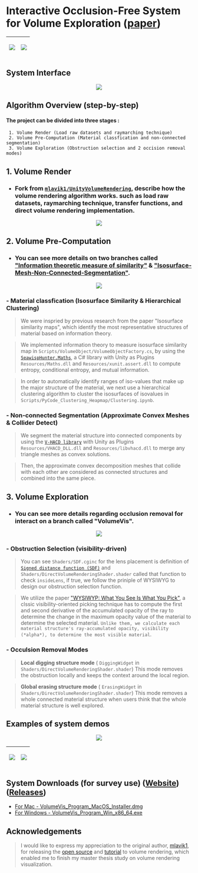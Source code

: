 # Interactive Occlusion-Free System for Volume Exploration ([paper](http://doi.org/10.6345/NTNU202201788))

|<p align="center"><img src="https://github.com/NUZEROVI/Interactive_Occlusion_Free_Exploration_System/blob/VolumeVis/Screenshots/Interface.png"></p> | <p align="center"><img src="https://github.com/NUZEROVI/Interactive_Occlusion_Free_Exploration_System/blob/VolumeVis/Screenshots/Algo_overview2.png"></p>|
|--------|--------|
   
## **System Interface**
<p align="center"><img src="https://github.com/NUZEROVI/Interactive_Occlusion_Free_Exploration_System/blob/VolumeVis/Screenshots/program_v1.png"></p>

## **Algorithm Overview (step-by-step)**
#### The project can be divided into three stages :
   
     1. Volume Render (Load raw datasets and raymarching technique)
     2. Volume Pre-Computation (Material classfication and non-connected segmentation)
     3. Volume Exploration (Obstruction selection and 2 occision removal modes)

## 1. Volume Render 

* ### Fork from [`mlavik1/UnityVolumeRendering`](https://github.com/mlavik1/UnityVolumeRendering), describe how the volume rendering algorithm works. such as load raw datasets, raymarching technique, transfer functions, and direct volume rendering implementation.

<p align="center"><img src="https://github.com/NUZEROVI/Interactive_Occlusion_Free_Exploration_System/blob/VolumeVis/Screenshots/Algo_overview_a.png"></p>

## 2. Volume Pre-Computation

* ### You can see more details on two branches called ["Information theoretic measure of similarity"](https://github.com/NUZEROVI/Interactive_Occlusion_Free_Exploration_System/pull/1) & ["Isosurface-Mesh-Non-Connected-Segmentation"](https://github.com/NUZEROVI/Interactive_Occlusion_Free_Exploration_System/pull/2).

<p align="center"><img src="https://github.com/NUZEROVI/Interactive_Occlusion_Free_Exploration_System/blob/VolumeVis/Screenshots/Algo_overview_b.png"></p>

### - Material classfication (Isosurface Similarity &  Hierarchical Clustering)

> We were inspried by previous research from the paper "Isosurface similarity maps", which identify the most representative structures of material based on information theory.

> We implemented information theory to measure isosurface similarity map in `Scripts/VolumeObject/VolumeObjectFactory.cs`, by using the [`SeawispHunter.Maths`](https://github.com/shanecelis/SeawispHunter.Maths), a C# library with Unity as Plugins  `Resources/Maths.dll` and `Resources/xunit.assert.dll` to compute entropy, conditional entropy, and mutual information.

> In order to automatically identify ranges of iso-values that make up the major structure of the material, we next use a hierarchical clustering algorithm to cluster the isosurfaces of isovalues in `Scripts/PyCode_Clustering_Heapmap/Clustering.ipynb`.

### - Non-connected Segmentation (Approximate Convex Meshes & Collider Detect)

> We segment the material structure into connected components by using the [`V-HACD library`](https://github.com/kmammou/v-hacd) with Unity as Plugins `Resources/VHACD_DLL.dll` and `Resources/libvhacd.dll` to merge any triangle meshes as convex solutions. 

> Then, the approximate convex decomposition meshes that collide with each other are considered as connected structures and combined into the same piece.

## 3. Volume Exploration

* ### You can see more details regarding occlusion removal for interact on a branch called "VolumeVis".
<p align="center"><img src="https://github.com/NUZEROVI/Interactive_Occlusion_Free_Exploration_System/blob/VolumeVis/Screenshots/Algo_overview_c.png"></p>


### - Obstruction Selection (visibility-driven)

> You can see `Shaders/SDF.cginc` for the lens placement is definition of [`Signed distance function (SDF)`](https://iquilezles.org/articles/distfunctions/) and `Shaders/DirectVolumeRenderingShader.shader` called that function to check `insideLens`, if true, we follow the priniple of WYSIWYG to design our obstruction selection function.

> We utilize the paper ["WYSIWYP: What You See Is What You Pick"](https://ieeexplore.ieee.org/document/6327228), a clssic visibility-oriented picking technique has to compute the first and second derivative of the accumulated opacity of the ray to determine the change in the maximum opacity value of the material to determine the selected material. `Unlike them, we calculate each material structure's ray-accumulated opacity, visibility (*alpha*), to determine the most visible material`.

### - Occulsion Removal Modes

> **Local digging structure mode** ( `DiggingWidget` in `Shaders/DirectVolumeRenderingShader.shader`)
   > This mode removes the obstruction locally and keeps the context around the local region.

> **Global erasing structure mode** ( `ErasingWidget` in `Shaders/DirectVolumeRenderingShader.shader`)
   > This mode removes a whole connected material structure when users think that the whole material structure is well explored.

## Examples of system demos
<p align="center"><img src="https://github.com/NUZEROVI/Interactive_Occlusion_Free_Exploration_System/blob/only-for-survey-use/survey_use/Screenshots/Antialias_Interface_original_size.gif"></p>

|<p align="center"><img src="https://github.com/NUZEROVI/Interactive_Occlusion_Free_Exploration_System/blob/only-for-survey-use/survey_use/Demo/Find_lobster.gif"></p> | <p align="center"><img src="https://github.com/NUZEROVI/Interactive_Occlusion_Free_Exploration_System/blob/only-for-survey-use/survey_use/Demo/Foot_Structure.gif"></p>|
|-----|--------|

## System Downloads (for survey use) ([Website](https://nuzerovi.github.io/VolumeVis_UX_Survey/)) ([Releases](https://github.com/NUZEROVI/VolumeVis_UX_Survey/releases)) 

- [For Mac - VolumeVis_Program_MacOS_Installer.dmg](https://drive.google.com/drive/folders/1sApUv3nzVlSrI0xMHoo-4V8_G1Y6B6s8?usp=sharing)
- [For Windows - VolumeVis_Program_Win_x86_64.exe](https://drive.google.com/drive/folders/1sApUv3nzVlSrI0xMHoo-4V8_G1Y6B6s8?usp=sharing)

## Acknowledgements
> I would like to express my appreciation to the original author, [mlavik1](https://github.com/mlavik1), for releasing the [open source](https://github.com/mlavik1/UnityVolumeRendering) and [tutorial](https://matiaslavik.wordpress.com/2020/01/19/volume-rendering-in-unity/) to volume rendering, which enabled me to finish my master thesis study on volume rendering visualization.
